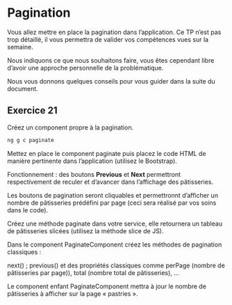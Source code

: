 # Pagination

Vous allez mettre en place la pagination dans l’application. Ce TP n’est pas
trop détaillé, il vous permettra de valider vos compétences vues sur la semaine.

Nous indiquons ce que nous souhaitons faire, vous êtes cependant libre d’avoir
une approche personnelle de la problématique.

Nous vous donnons quelques conseils pour vous guider dans la suite du document.

## Exercice 21

Créez un component propre à la pagination.

```bash
ng g c paginate
```

Mettez en place le component paginate puis placez le code HTML de manière
pertinente dans l’application (utilisez le Bootstrap).

Fonctionnement : des boutons **Previous** et **Next** permettront respectivement de
reculer et d’avancer dans l’affichage des pâtisseries.

Les boutons de pagination seront cliquables et permettronnt d’afficher un nombre
de pâtisseries prédéfini par page (ceci sera réalisé par vos soins dans le code).

Créez une méthode paginate dans votre service, elle retournera un tableau
de pâtisseries slicées (utilisez la méthode slice de JS).

Dans le component PaginateComponent créez les méthodes de pagination classiques :

next() ; previous() et des propriétés classiques comme perPage (nombre
de pâtisseries par page)), total (nombre total de pâtisseries), ...

Le component enfant PaginateComponent mettra à jour le nombre de pâtisseries à
afficher sur la page « pastries ».

